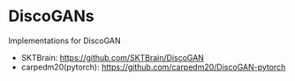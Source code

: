# DiscoGANs
Implementations for DiscoGAN

* SKTBrain: https://github.com/SKTBrain/DiscoGAN
* carpedm20(pytorch): https://github.com/carpedm20/DiscoGAN-pytorch
